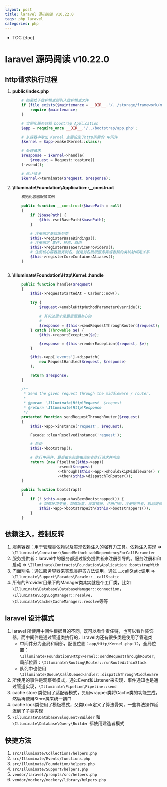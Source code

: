 ```yaml
---
layout: post
title: laravel 源码阅读 v10.22.0
tags: php laravel
categories: php
---
```



* TOC
{:toc}

# laravel 源码阅读 v10.22.0

## http请求执行过程

1. **public/index.php**

    ```php
        # 如果处于维护模式则引入维护模式文件
        if (file_exists($maintenance = __DIR__.'/../storage/framework/maintenance.php')) {
            require $maintenance;
        }

        # 实例化服务容器 boostrap Application
        $app = require_once __DIR__.'/../bootstrap/app.php';

        # 从容器中取出 Kernel 主要设定了http所需的 中间件
        $kernel = $app->make(Kernel::class);

        # 处理请求
        $response = $kernel->handle(
            $request = Request::capture()
        )->send();
        
        # 终止请求
        $kernel->terminate($request, $response);
    ```

1. **\Illuminate\Foundation\Application::__construct**

    ```php
        初始化容器服务实例

        public function __construct($basePath = null)
        {
            if ($basePath) {
                $this->setBasePath($basePath);
            }

            # 注册绑定基础服务类
            $this->registerBaseBindings();
            # 注册绑定 事件，日志，路由
            $this->registerBaseServiceProviders();
            # 注册核心容器服务别名，就是别名跟跟服务类或者契约类映射绑定关系
            $this->registerCoreContainerAliases();
        }
        
    ```

1. **\Illuminate\Foundation\Http\Kernel::handle**

    ```php
        public function handle($request)
        {
            $this->requestStartedAt = Carbon::now();

            try {
                $request->enableHttpMethodParameterOverride();

                # 其实这里才是最重要最核心的
                # 
                $response = $this->sendRequestThroughRouter($request);
            } catch (Throwable $e) {
                $this->reportException($e);

                $response = $this->renderException($request, $e);
            }

            $this->app['events']->dispatch(
                new RequestHandled($request, $response)
            );

            return $response;
        }

        /**
         * Send the given request through the middleware / router.
         *
         * @param  \Illuminate\Http\Request  $request
         * @return \Illuminate\Http\Response
         */
        protected function sendRequestThroughRouter($request)
        {
            $this->app->instance('request', $request);

            Facade::clearResolvedInstance('request');

            # 启动
            $this->bootstrap();

            # 执行中间件，最后由实际路由绑定者执行请求并响应
            return (new Pipeline($this->app))
                        ->send($request)
                        ->through($this->app->shouldSkipMiddleware() ? [] : $this->middleware)
                        ->then($this->dispatchToRouter());
        }

        public function bootstrap()
        {
            if (! $this->app->hasBeenBootstrapped()) {
                # 加载环境变量，加载配置，异常捕获，注册门面，注册提供者，启动提供者
                $this->app->bootstrapWith($this->bootstrappers());
            }
        }
    ```

## 依赖注入，控制反转

1. 服务容器：用于管理类依赖以及实现依赖注入的强有力工具。依赖注入实现 => `\Illuminate\Container\BoundMethod::addDependencyForCallParameter`
1. 服务提供者：laravel中的服务都通过服务提供者来注册引导的。服务注册和和启动 => `\Illuminate\Contracts\Foundation\Application::bootstrapWith`
1. 门面别名：通过服务容器来实现类静态方法调用，通过 __callStatic调用 => `\Illuminate\Support\Facades\Facade::__callStatic`
1. 所有的Provider目录下的Manager类其实就是个工厂类，比如 `\Illuminate\Database\DatabaseManager::connection`， `\Illuminate\Log\LogManager::resolve`，`\Illuminate\Cache\CacheManager::resolve`等等

## laravel 设计模式

1. laravel 所使用中间件根据目的不同，既可以看作责任链，也可以看作装饰器，而中间件是通过管道类执行的，laravel内还有很多类是使用了管道类
    * 中间件分为全局和局部，配置位置：`app/Http/Kernel.php:12`，全局位置：`\Illuminate\Foundation\Http\Kernel::sendRequestThroughRouter`，局部位置：`\Illuminate\Routing\Router::runRouteWithinStack`
    * 队列中也使用 `\Illuminate\Queue\CallQueuedHandler::dispatchThroughMiddleware`
1. 所使用的事件是观察者模式，通过Event和Listener来实现，事件通知也是通过管道实现，`\Illuminate\Pipeline\Pipeline::send`
1. cache store 类使用了适配器模式，先用wrapper类将Cache类的功能生成，然后再使用Store类来统一接口
1. cache lock类使用了模板模式，父类Lock定义了算法骨架，一些算法操作延迟到了子类实现
1. `\Illuminate\Database\Eloquent\Builder` 和 `\Illuminate\Database\Query\Builder` 都使用建造者模式

## 快捷方法

1. `src/Illuminate/Collections/helpers.php`
1. `src/Illuminate/Events/functions.php`
1. `src/Illuminate/Foundation/helpers.php`
1. `src/Illuminate/Support/helpers.php`
1. `vendor/laravel/prompts/src/helpers.php`
1. `vendor/mockery/mockery/library/helpers.php`
